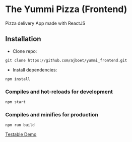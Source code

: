 # The Yummi Pizza (Frontend)

Pizza delivery App made with ReactJS


## Installation

* Clone repo:

```
git clone https://github.com/ajboet/yummi_frontend.git
```

* Install dependencies:

```
npm install
```

### Compiles and hot-reloads for development
```
npm start
```

### Compiles and minifies for production
```
npm run build
```

[Testable Demo](https://aj-yummi-frontend.herokuapp.com/)
